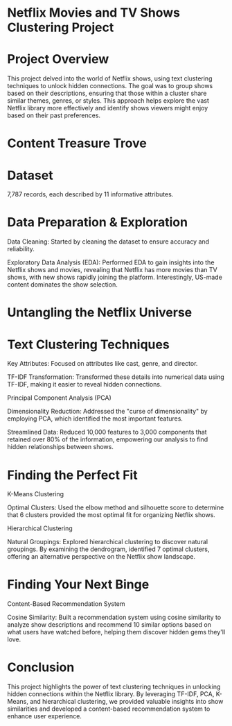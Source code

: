 
# Netflix Movies and TV Shows Clustering Project

# Project Overview

This project delved into the world of Netflix shows, using text clustering techniques to unlock hidden connections. The goal was to group shows based on their descriptions, ensuring that those within a cluster share similar themes, genres, or styles. This approach helps explore the vast Netflix library more effectively and identify shows viewers might enjoy based on their past preferences.

# Content Treasure Trove

# Dataset
7,787 records, each described by 11 informative attributes.

# Data Preparation & Exploration
Data Cleaning: Started by cleaning the dataset to ensure accuracy and reliability.

Exploratory Data Analysis (EDA): Performed EDA to gain insights into the Netflix shows and movies, revealing that Netflix has more movies than TV shows, with new shows rapidly joining the platform. Interestingly, US-made content dominates the show selection.

# Untangling the Netflix Universe

# Text Clustering Techniques
Key Attributes: Focused on attributes like cast, genre, and director.

TF-IDF Transformation:  Transformed these details into numerical data using TF-IDF, making it easier to reveal hidden connections.

Principal Component Analysis (PCA)

Dimensionality Reduction: Addressed the "curse of dimensionality" by employing PCA, which identified the most important features.

Streamlined Data: Reduced 10,000 features to 3,000 components that retained over 80% of the information, empowering our analysis to find hidden relationships between shows.

# Finding the Perfect Fit
K-Means Clustering

Optimal Clusters: Used the elbow method and silhouette score to determine that 6 clusters provided the most optimal fit for organizing Netflix shows.

Hierarchical Clustering

Natural Groupings: Explored hierarchical clustering to discover natural groupings. By examining the dendrogram, identified 7 optimal clusters, offering an alternative perspective on the Netflix show landscape.

# Finding Your Next Binge
Content-Based Recommendation System

Cosine Similarity: Built a recommendation system using cosine similarity to analyze show descriptions and recommend 10 similar options based on what users have watched before, helping them discover hidden gems they'll love.

# Conclusion
This project highlights the power of text clustering techniques in unlocking hidden connections within the Netflix library. By leveraging TF-IDF, PCA, K-Means, and hierarchical clustering, we provided valuable insights into show similarities and developed a content-based recommendation system to enhance user experience.



